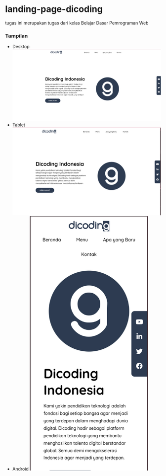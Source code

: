 # landing-page-dicoding  
tugas ini merupakan tugas dari kelas Belajar Dasar Pemrograman Web   

### Tampilan  
+ Desktop
  ![desktop](Desktop.png)
+ Tablet
  ![tablet](Tablet.png)
+ Android
  ![android](Android.png)
